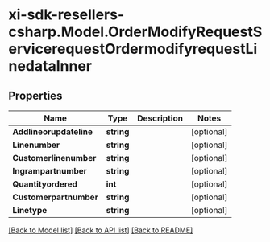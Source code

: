 # xi-sdk-resellers-csharp.Model.OrderModifyRequestServicerequestOrdermodifyrequestLinedataInner

## Properties

Name | Type | Description | Notes
------------ | ------------- | ------------- | -------------
**Addlineorupdateline** | **string** |  | [optional] 
**Linenumber** | **string** |  | [optional] 
**Customerlinenumber** | **string** |  | [optional] 
**Ingrampartnumber** | **string** |  | [optional] 
**Quantityordered** | **int** |  | [optional] 
**Customerpartnumber** | **string** |  | [optional] 
**Linetype** | **string** |  | [optional] 

[[Back to Model list]](../README.md#documentation-for-models) [[Back to API list]](../README.md#documentation-for-api-endpoints) [[Back to README]](../README.md)

